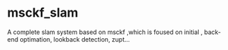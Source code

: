 # msckf_slam
A complete slam system based on msckf ,which is foused on initial , back-end optimation, lookback detection, zupt...

